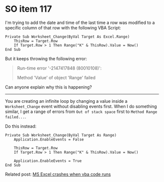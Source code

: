 # SO item 117
I'm trying to add the date and time of the last time a row was modified to a specific column of that row with the following VBA Script:

```
Private Sub Worksheet_Change(ByVal Target As Excel.Range)
    ThisRow = Target.Row
    If Target.Row > 1 Then Range("K" & ThisRow).Value = Now()
End Sub

```

But it keeps throwing the following error:

> Run-time error '-2147417848 (80010108)':
> 
> Method 'Value' of object 'Range' failed

Can anyone explain why this is happening?

----

You are creating an infinite loop by changing a value inside a `Worksheet_Change` event without disabling events first. When I do something similar, I get a range of errors from `Out of stack space` first to `Method Range failed...`.

Do this instead:

```
Private Sub Worksheet_Change(ByVal Target As Range)
    Application.EnableEvents = False

    ThisRow = Target.Row
    If Target.Row > 1 Then Range("K" & ThisRow).Value = Now()

    Application.EnableEvents = True
End Sub

```

Related post: [MS Excel crashes when vba code runs](http://stackoverflow.com/questions/13860894/ms-excel-crashes-when-vba-code-runs/13861640#13861640)
